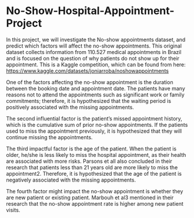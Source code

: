 # No-Show-Hospital-Appointment-Project

In this project, we will investigate the No-show appointments dataset, and predict which factors will affect the no-show appointments. This original dataset collects information from 110.527 medical appointments in Brazil and is focused on the question of why patients do not show up for their appointment. This is a Kaggle competition, which can be found from here: https://www.kaggle.com/datasets/joniarroba/noshowappointments

   One of the factors affecting the no-show appointment is the duration between the booking date and appointment date. The patients have many reasons not to attend the appointments such as significant work or family commitments; therefore, it is hypothesized that the waiting period is positively associated with the missing appointments. 

   The second influential factor is the patient’s missed appointment history, which is the cumulative sum of prior no-show appointments. If the patients used to miss the appointment previously, it is hypothesized that they will continue missing the appointments. 

   The third impactful factor is the age of the patient. When the patient is older, he/she is less likely to miss the hospital appointment, as their health are associated with more risks. Parsons et all also concluded in their research that patients less than 21 years old are more likely to miss the appointment2. Therefore, it is hypothesized that the age of the patient is negatively associated with the missing appointments.

   The fourth factor might impact the no-show appointment is whether they are new patient or existing patient. Marbouh et al3 mentioned in their research that the no-show appointment rate is higher among new patient visits. 
